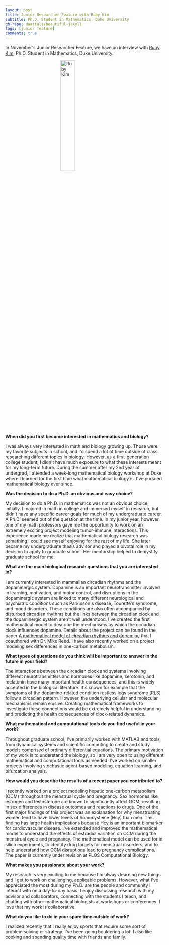 ```yaml
---
layout: post
title: Junior Researcher Feature with Ruby Kim
subtitle: Ph.D. Student in Mathematics, Duke University
gh-repo: daattali/beautiful-jekyll
tags: [junior feature]
comments: true
---
```


In November's Junior Researcher Feature, we have an interview with [Ruby Kim](https://rubyshkim.github.io), Ph.D. Student in Mathematics, Duke University.

<img src="https://smb-celldevbio.github.io/uploads/blog_images/kim/rubypic.jpg" alt="Ruby Kim" style="display: block; margin-left: auto; margin-right: auto; width: 30%;" />

**When did you first become interested in mathematics and biology?**

I was always very interested in math and biology growing up. Those were my favorite subjects in school, and I'd spend a lot of time outside of class researching different topics in biology. However, as a first-generation college student, I didn't have much exposure to what these interests meant for my long-term future. During the summer after my 2nd year of undergrad, I attended a week-long mathematical biology workshop at Duke where I learned for the first time what mathematical biology is. I've pursued mathematical biology ever since.

**Was the decision to do a Ph.D. an obvious and easy choice?**

My decision to do a Ph.D. in mathematics was not an obvious choice, initially. I majored in math in college and immersed myself in research, but didn't have any specific career goals for much of my undergraduate career. A Ph.D. seemed out of the question at the time. In my junior year, however, one of my math professors gave me the opportunity to work on an extremely exciting project modeling tumor-immune interactions. This experience made me realize that mathematical biology research was something I could see myself enjoying for the rest of my life. She later became my undergraduate thesis advisor and played a pivotal role in my decision to apply to graduate school. Her mentorship helped to demystify graduate school for me.

**What are the main biological research questions that you are interested in?**

I am currently interested in mammalian circadian rhythms and the dopaminergic system. Dopamine is an important neurotransmitter involved in learning, motivation, and motor control, and disruptions in the dopaminergic system are linked to many different neurological and psychiatric conditions such as Parkinson's disease, Tourette's syndrome, and mood disorders. These conditions are also often accompanied by disturbed circadian rhythms but the links between the circadian clock and the dopaminergic system aren't well understood. I've created the first mathematical model to describe the mechanisms by which the circadian clock influences dopamine. Details about the project can be found in the paper [A mathematical model of circadian rhythms and dopamine](https://doi.org/10.1186/s12976-021-00139-w) that I coauthored with Dr. Mike Reed. I have also recently worked on a project modeling sex differences in one-carbon metabolism.

**What types of questions do you think will be important to answer in the future in your field?**

The interactions between the circadian clock and systems involving different neurotransmitters and hormones like dopamine, serotonin, and melatonin have many important health consequences, and this is widely accepted in the biological literature. It's known for example that the symptoms of the dopamine-related condition restless legs syndrome (RLS) follow a circadian pattern. However, the underlying cellular and molecular mechanisms remain elusive. Creating mathematical frameworks to investigate these connections would be extremely helpful in understanding and predicting the health consequences of clock-related dynamics.

**What mathematical and computational tools do you find useful in your work?**

Throughout graduate school, I've primarily worked with MATLAB and tools from dynamical systems and scientific computing to create and study models comprised of ordinary differential equations. The primary motivation of my work is to understand the biology, so I am very open to using different mathematical and computational tools as needed. I've worked on smaller projects involving stochastic agent-based modeling, equation learning, and bifurcation analysis.

**How would you describe the results of a recent paper you contributed to?**

I recently worked on a project modeling hepatic one-carbon metabolism (OCM) throughout the menstrual cycle and pregnancy. Sex hormones like estrogen and testosterone are known to significantly affect OCM, resulting in sex differences in disease outcomes and reactions to drugs. One of the first major findings of this project was an explanation for why menstruating women tend to have lower levels of homocysteine (Hcy) than men. This finding has large health implications because Hcy is an important biomarker for cardiovascular disease. I've extended and improved the mathematical model to understand the effects of estradiol variation on OCM during the menstrual cycle and pregnancy. The mathematical model can be used for in silico experiments, to identify drug targets for menstrual disorders, and to help understand how OCM disruptions lead to pregnancy complications. The paper is currently under revision at PLOS Computational Biology.

**What makes you passionate about your work?**

My research is very exciting to me because I'm always learning new things and I get to work on challenging, applicable problems. However, what I've appreciated the most during my Ph.D. are the people and community I interact with on a day-to-day basis. I enjoy discussing research with my advisor and collaborators, connecting with the students I teach, and chatting with other mathematical biologists at workshops or conferences. I love that my work is collaborative.

**What do you like to do in your spare time outside of work?**

I realized recently that I really enjoy sports that require some sort of problem solving or strategy. I've been going bouldering a lot! I also like cooking and spending quality time with friends and family.
